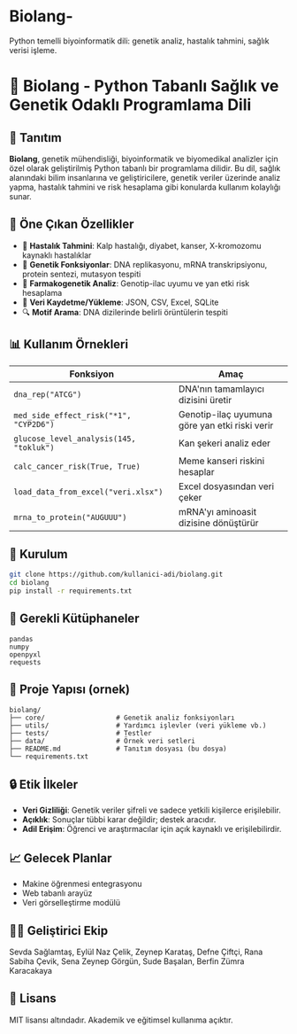 # Biolang-
Python temelli biyoinformatik dili: genetik analiz, hastalık tahmini, sağlık verisi işleme.


# 🧬 Biolang - Python Tabanlı Sağlık ve Genetik Odaklı Programlama Dili

## 🔖 Tanıtım

**Biolang**, genetik mühendisliği, biyoinformatik ve biyomedikal analizler için özel olarak geliştirilmiş Python tabanlı bir programlama dilidir. Bu dil, sağlık alanındaki bilim insanlarına ve geliştiricilere, genetik veriler üzerinde analiz yapma, hastalık tahmini ve risk hesaplama gibi konularda kullanım kolaylığı sunar.

## 🚀 Öne Çıkan Özellikler

- 🧪 **Hastalık Tahmini**: Kalp hastalığı, diyabet, kanser, X-kromozomu kaynaklı hastalıklar
- 🧬 **Genetik Fonksiyonlar**: DNA replikasyonu, mRNA transkripsiyonu, protein sentezi, mutasyon tespiti
- 🧰 **Farmakogenetik Analiz**: Genotip-ilac uyumu ve yan etki risk hesaplama
- 📃 **Veri Kaydetme/Yükleme**: JSON, CSV, Excel, SQLite
- 🔍 **Motif Arama**: DNA dizilerinde belirli örüntülerin tespiti

## 📊 Kullanım Örnekleri

| Fonksiyon                               | Amaç                                           |
| --------------------------------------- | ---------------------------------------------- |
| `dna_rep("ATCG")`                       | DNA'nın tamamlayıcı dizisini üretir            |
| `med_side_effect_risk("*1", "CYP2D6")`  | Genotip-ilaç uyumuna göre yan etki riski verir |
| `glucose_level_analysis(145, "tokluk")` | Kan şekeri analiz eder                         |
| `calc_cancer_risk(True, True)`          | Meme kanseri riskini hesaplar                  |
| `load_data_from_excel("veri.xlsx")`     | Excel dosyasından veri çeker                   |
| `mrna_to_protein("AUGUUU")`             | mRNA'yı aminoasit dizisine dönüştürür          |

## 🔧 Kurulum

```bash
git clone https://github.com/kullanici-adi/biolang.git
cd biolang
pip install -r requirements.txt
```

## 🔹 Gerekli Kütüphaneler

```text
pandas
numpy
openpyxl
requests
```

## 📁 Proje Yapısı (ornek)

```
biolang/
├── core/                  # Genetik analiz fonksiyonları
├── utils/                 # Yardımcı işlevler (veri yükleme vb.)
├── tests/                 # Testler
├── data/                  # Örnek veri setleri
├── README.md              # Tanıtım dosyası (bu dosya)
└── requirements.txt
```

## 🔒 Etik İlkeler

- **Veri Gizliliği**: Genetik veriler şifreli ve sadece yetkili kişilerce erişilebilir.
- **Açıklık**: Sonuçlar tübbi karar değildir; destek aracıdır.
- **Adil Erişim**: Öğrenci ve araştırmacılar için açık kaynaklı ve erişilebilirdir.

## 📈 Gelecek Planlar

- Makine öğrenmesi entegrasyonu
- Web tabanlı arayüz
- Veri görselleştirme modülü

## 👩‍💻 Geliştirici Ekip

Sevda Sağlamtaş, Eylül Naz Çelik, Zeynep Karataş, Defne Çiftçi, Rana Sabiha Çevik, Sena Zeynep Görgün, Sude Başalan, Berfin Zümra Karacakaya

## 📝 Lisans

MIT lisansı altındadır. Akademik ve eğitimsel kullanıma açıktır.


